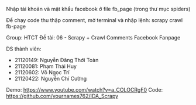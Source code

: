 Nhập tài khoản và mật khẩu facebook ở file fb_page (trong thư mục spiders)

Để chạy code thu thập comment, mở terminal và nhập lệnh: scrapy crawl fb-page

Group: HTCT
Đề tài: 06 - Scrapy + Crawl Comments Facebook Fanpage

DS thành viên:
- 21120149: Nguyễn Đăng Thới Toàn
- 21120081: Phạm Thái Huy
- 21120602: Võ Ngọc Trí
- 21120422: Nguyễn Chí Cường

Demo: https://www.youtube.com/watch?v=a_COLOCRgF0
Code: https://github.com/yournames762/IDA_Scrapy
